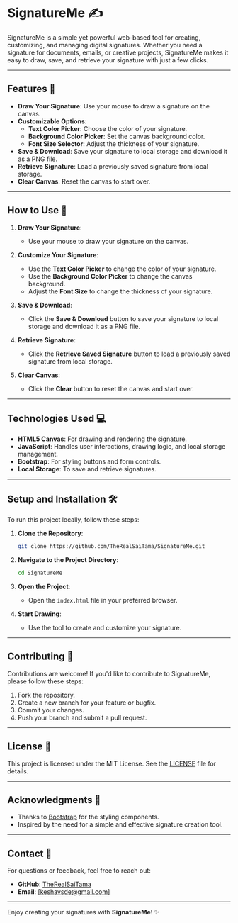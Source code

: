 # SignatureMe ✍️

SignatureMe is a simple yet powerful web-based tool for creating, customizing, and managing digital signatures. Whether you need a signature for documents, emails, or creative projects, SignatureMe makes it easy to draw, save, and retrieve your signature with just a few clicks.

---

## Features 🌟

- **Draw Your Signature**: Use your mouse to draw a signature on the canvas.
- **Customizable Options**:
  - **Text Color Picker**: Choose the color of your signature.
  - **Background Color Picker**: Set the canvas background color.
  - **Font Size Selector**: Adjust the thickness of your signature.
- **Save & Download**: Save your signature to local storage and download it as a PNG file.
- **Retrieve Signature**: Load a previously saved signature from local storage.
- **Clear Canvas**: Reset the canvas to start over.

---

## How to Use 🚀

1. **Draw Your Signature**:
   - Use your mouse to draw your signature on the canvas.
   
2. **Customize Your Signature**:
   - Use the **Text Color Picker** to change the color of your signature.
   - Use the **Background Color Picker** to change the canvas background.
   - Adjust the **Font Size** to change the thickness of your signature.

3. **Save & Download**:
   - Click the **Save & Download** button to save your signature to local storage and download it as a PNG file.

4. **Retrieve Signature**:
   - Click the **Retrieve Saved Signature** button to load a previously saved signature from local storage.

5. **Clear Canvas**:
   - Click the **Clear** button to reset the canvas and start over.

---

## Technologies Used 💻

- **HTML5 Canvas**: For drawing and rendering the signature.
- **JavaScript**: Handles user interactions, drawing logic, and local storage management.
- **Bootstrap**: For styling buttons and form controls.
- **Local Storage**: To save and retrieve signatures.

---

## Setup and Installation 🛠️

To run this project locally, follow these steps:

1. **Clone the Repository**:
   ```bash
   git clone https://github.com/TheRealSaiTama/SignatureMe.git
   ```

2. **Navigate to the Project Directory**:
   ```bash
   cd SignatureMe
   ```

3. **Open the Project**:
   - Open the `index.html` file in your preferred browser.

4. **Start Drawing**:
   - Use the tool to create and customize your signature.

---

## Contributing 🤝

Contributions are welcome! If you'd like to contribute to SignatureMe, please follow these steps:

1. Fork the repository.
2. Create a new branch for your feature or bugfix.
3. Commit your changes.
4. Push your branch and submit a pull request.

---

## License 📜

This project is licensed under the MIT License. See the [LICENSE](LICENSE) file for details.

---

## Acknowledgments 🙏

- Thanks to [Bootstrap](https://getbootstrap.com/) for the styling components.
- Inspired by the need for a simple and effective signature creation tool.

---

## Contact 📧

For questions or feedback, feel free to reach out:

- **GitHub**: [TheRealSaiTama](https://github.com/TheRealSaiTama)
- **Email**: [keshavsde@gmail.com]

---

Enjoy creating your signatures with **SignatureMe**! ✨

